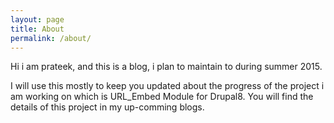 ```yaml
---
layout: page
title: About
permalink: /about/
---
```


Hi i am prateek, and this is a blog, i plan to maintain to during summer 2015.

I will use this mostly to keep you updated about the progress of the project i am working on which is URL_Embed Module for Drupal8.
You will find the details of this project in my up-comming blogs.
